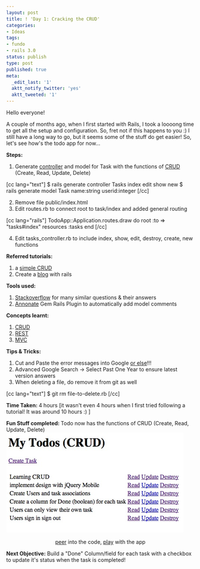 ```yaml
---
layout: post
title: ! 'Day 1: Cracking the CRUD'
categories:
- Ideas
tags:
- fundo
- rails 3.0
status: publish
type: post
published: true
meta:
  _edit_last: '1'
  aktt_notify_twitter: 'yes'
  aktt_tweeted: '1'
---
```

Hello everyone!

A couple of months ago, when I first started with Rails, I took a loooong time to get all the setup and configuration. So, fret not if this happens to you :) I still have a long way to go, but it seems some of the stuff do get easier! So, let's see how's the todo app for now...

<strong>Steps:</strong>
1. Generate <a href="http://guides.rubyonrails.org/action_controller_overview.html">controller</a> and model for Task with the functions of <a href="http://en.wikipedia.org/wiki/Create,_read,_update_and_delete">CRUD</a> (Create, Read, Update, Delete)

[cc lang="text"]
$ rails generate controller Tasks index edit show new
$ rails generate model Task name:string userid:integer
[/cc]

2. Remove file public/index.html
3. Edit routes.rb to connect root to task/index and added general routing

[cc lang="rails"]
TodoApp::Application.routes.draw do
root :to => "tasks#index"
resources :tasks
end
[/cc]

4. Edit tasks_controller.rb to include index, show, edit, destroy, create, new functions

<strong>Referred tutorials: </strong>
1. a <a href="http://www.stjhimy.com/posts/7-creating-a-100-ajax-crud-using-rails-3-and-unobtrusive-javascript">simple CRUD</a>
2. Create a <a href="http://www.roberthuberdeau.com/articles/4-How-to-create-a-blog-in-Ruby-on-Rails-3">blog</a> with rails

<strong>Tools used:</strong>
1. <a href="http://stackoverflow.com/users/496797/sayanee">Stackoverflow</a> for many similar questions &amp; their answers
2. <a href="https://github.com/ctran/annotate_models">Annonate</a> Gem Rails Plugin to automatically add model comments

<strong>Concepts learnt:</strong>
1. <a href="http://en.wikipedia.org/wiki/Create,_read,_update_and_delete">CRUD</a>
2. <a href="http://guides.rubyonrails.org/getting_started.html#rest">REST</a>
3. <a href="http://en.wikipedia.org/wiki/Model%E2%80%93view%E2%80%93controller">MVC</a>

<strong>Tips &amp; Tricks:</strong>
1. Cut and Paste the error messages into Google <a href="http://tinyurl.com/dypahs">or else</a>!!!
2. Advanced Google Search -&gt; Select Past One Year to ensure latest version answers
3. When deleting a file, do remove it from git as well

[cc lang="text"]
$ git rm file-to-delete.rb
[/cc]

<strong>Time Taken: </strong>4 hours [it wasn't even 4 hours when I first tried following a tutorial! It was around 10 hours :) ]

<strong>Fun Stuff completed: </strong>Todo now has the functions of CRUD (Create, Read, Update, Delete)
<img class="aligncenter size-full wp-image-2459" title="day0" src="/img/day0.jpg" alt="" width="474" height="266" />
<p style="text-align: center;"><a href="https://github.com/sayanee/My-Todo/tree/915ba0735c817040ed605831b202158025be69b5">peer</a> into the code, <a href="http://my-todo.heroku.com/">play</a> with the app</p>
<strong>Next Objective:</strong> Build a "Done" Column/field for each task with a checkbox to update it's status when the task is completed!
